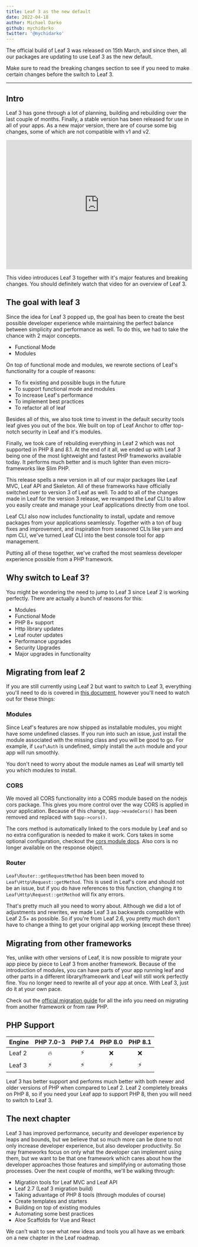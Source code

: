 ```yaml
---
title: Leaf 3 as the new default
date: 2022-04-18
author: Michael Darko
github: mychidarko
twitter: '@mychidarko'
---
```


The official build of Leaf 3 was released on 15th March, and since then, all our packages are updating to use Leaf 3 as the new default.

Make sure to read the breaking changes section to see if you need to make certain changes before the switch to Leaf 3.

---

## Intro

Leaf 3 has gone through a lot of planning, building and rebuilding over the last couple of months. Finally, a stable version has been released for use in all of your apps. As a new major version, there are of course some big changes, some of which are not compatible with v1 and v2.

<iframe width="100%" height="350" src="https://www.youtube.com/embed/KfClnH-fQz8" title="YouTube video player" frameborder="0" allow="accelerometer; autoplay; clipboard-write; encrypted-media; gyroscope; picture-in-picture" allowfullscreen></iframe>

This video introduces Leaf 3 together with it's major features and breaking changes. You should definitely watch that video for an overview of Leaf 3.

## The goal with leaf 3

Since the idea for Leaf 3 popped up, the goal has been to create the best possible developer experience while maintaining the perfect balance between simplicity and performance as well. To do this, we had to take the chance with 2 major concepts.

- Functional Mode
- Modules

On top of functional mode and modules, we rewrote sections of Leaf's functionality for a couple of reasons:

- To fix existing and possible bugs in the future
- To support functional mode and modules
- To increase Leaf's performance
- To implement best practices
- To refactor all of leaf

Besides all of this, we also took time to invest in the default security tools leaf gives you out of the box. We built on top of Leaf Anchor to offer top-notch security in Leaf and it's modules.

Finally, we took care of rebuilding everything in Leaf 2 which was not supported in PHP 8 and 8.1. At the end of it all, we ended up with Leaf 3 being one of the most lightweight and fastest PHP frameworks available today. It performs much better and is much lighter than even micro-frameworks like Slim PHP.

This release spells a new version in all of our major packages like Leaf MVC, Leaf API and Skeleton. All of these frameworks have officially switched over to version 3 of Leaf as well. To add to all of the changes made in Leaf for the version 3 release, we revamped the Leaf CLI to allow you easily create and manage your Leaf applications directly from one tool.

Leaf CLI also now includes functionality to install, update and remove packages from your applications seamlessly. Together with a ton of bug fixes and improvement, and inspiration from seasoned CLIs like yarn and npm CLI, we've turned Leaf CLI into the best console tool for app management.

Putting all of these together, we've crafted the most seamless developer experience possible from a PHP framework.

## Why switch to Leaf 3?

You might be wondering the need to jump to Leaf 3 since Leaf 2 is working perfectly. There are actually a bunch of reasons for this:

- Modules
- Functional Mode
- PHP 8+ support
- Http library updates
- Leaf router updates
- Performance upgrades
- Security Upgrades
- Major upgrades in functionality

## Migrating from leaf 2

If you are still currently using Leaf 2 but want to switch to Leaf 3, everything you'll need to do is covered in [this document](https://leafphp.dev/docs/migration/introduction.html#migrating-from-leaf-2), however you'll need to watch out for these things:

### Modules

Since Leaf's features are now shipped as installable modules, you might have some undefined classes. If you run into such an issue, just install the module associated with the missing class and you will be good to go. For example, if `Leaf\Auth` is undefined, simply install the `auth` module and your app will run smoothly.

You don't need to worry about the module names as Leaf will smartly tell you which modules to install.

### CORS

We moved all CORS functionality into a CORS module based on the nodejs cors package. This gives you more control over the way CORS is applied in your application. Because of this change, `$app->evadeCors()` has been removed and replaced with `$app->cors()`.

The cors method is automatically linked to the cors module by Leaf and so no extra configuration is needed to make it work. Cors takes in some optional configuration, checkout the [cors module docs](https://leafphp.dev/modules/cors/). Also cors is no longer available on the response object.

### Router

`Leaf\Router::getRequestMethod` has been been moved to `Leaf\Http\Request::getMethod`. This is used in Leaf's core and should not be an issue, but if you do have references to this function, changing it to `Leaf\Http\Request::getMethod` will fix any errors.

That's pretty much all you need to worry about. Although we did a lot of adjustments and rewrites, we made Leaf 3 as backwards compatible with Leaf 2.5+ as possible. So if you're from Leaf 2.6, you pretty much don't have to change a thing to get your original app working (except these three)

## Migrating from other frameworks

Yes, unlike with other versions of Leaf, it is now possible to migrate your app piece by piece to Leaf 3 from another framework. Because of the introduction of modules, you can have parts of your app running leaf and other parts in a different library/frameowrk and Leaf will still work perfectly fine. You no longer need to rewrite all of your app at once. With Leaf 3, just do it at your own pace.

Check out the [official migration guide](https://leafphp.dev/docs/migration/other.html) for all the info you need on migrating from another framework or from raw PHP.

## PHP Support

| Engine             | PHP 7.0-3 |  PHP 7.4  |  PHP 8.0  |  PHP 8.1  |
| ------------------ | :-------: | :-------: | :-------: | :-------: |
| Leaf 2             |    🔥     |     ⚡️     |    ❌     |     ❌    |
| Leaf 3             |    ⚡️     |     ⚡️     |    ⚡️     |     ⚡️    |

Leaf 3 has better support and performs much better with both newer and older versions of PHP when compared to Leaf 2. Leaf 2 completely breaks on PHP 8, so if you need your Leaf app to support PHP 8, then you will need to switch to Leaf 3.

## The next chapter

Leaf 3 has improved performance, security and developer experience by leaps and bounds, but we believe that so much more can be done to not only increase developer experience, but also developer productivity. So may frameworks focus on only what the developer can implement using them, but we want to be that one framework which cares about how the developer approaches those features and simplifying or automating those processes. Over the next couple of months, we'll be walking through:

- Migration tools for Leaf MVC and Leaf API
- Leaf 2.7 (Leaf 3 migration build)
- Taking advantage of PHP 8 tools (through modules of course)
- Create templates and starters
- Building on top of existing modules
- Automating some best practices
- Aloe Scaffolds for Vue and React

We can’t wait to see what new ideas and tools you all have as we embark on a new chapter in the Leaf roadmap.
